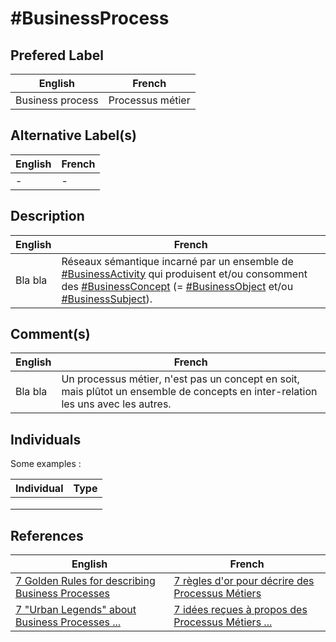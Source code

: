 #BusinessProcess
==

## Prefered Label
<table>
    <thead>
        <tr>
            <th>English</th>
            <th>French</th>
        </tr>
    </thead>
    <tbody>
        <tr>
            <td>Business process</td>
            <td>Processus métier</td>
        </tr>
    </tbody>
</table>

## Alternative Label(s)
<table>
    <thead>
        <tr>
            <th>English</th>
            <th>French</th>
        </tr>
    </thead>
    <tbody>
        <tr>
            <td>-</td>
            <td>-</td>
        </tr>
    </tbody>
</table>

## Description
<table>
    <thead>
        <tr>
            <th>English</th>
            <th>French</th>
        </tr>
    </thead>
    <tbody>
        <tr>
            <td>Bla bla</td>
            <td>Réseaux sémantique incarné par un ensemble de <a href="https://github.com/iPlumb3r/pEAr4pEEr/blob/master/1_Semantic/Conceptionary/%23BusinessActivity.md">#BusinessActivity</a> qui produisent et/ou consomment des <a href="https://github.com/iPlumb3r/pEAr4pEEr/blob/master/1_Semantic/Conceptionary/%23BusinessConcept.md">#BusinessConcept</a> (= <a href="https://github.com/iPlumb3r/pEAr4pEEr/blob/master/1_Semantic/Conceptionary/%23BusinessObject.md">#BusinessObject</a> et/ou <a href="https://github.com/iPlumb3r/pEAr4pEEr/blob/master/1_Semantic/Conceptionary/%23BusinessSubject.md">#BusinessSubject</a>).</td>
        </tr>
    </tbody>
</table>

## Comment(s)
<table>
    <thead>
        <tr>
            <th>English</th>
            <th>French</th>
        </tr>
    </thead>
    <tbody>
        <tr>
            <td>Bla bla</td>
            <td>Un processus métier, n'est pas un concept en soit, mais plûtot un ensemble de concepts en inter-relation les uns avec les autres.</td>
        </tr>
    </tbody>
</table>

## Individuals

Some examples : 
<table>
    <thead>
        <tr>
            <th>Individual</th>
            <th>Type</th>
        </tr>
    </thead>
    <tbody>
        <tr>
            <td></td>
            <td></td>
        </tr>
        <tr>
            <td></td>
            <td></td>
        </tr>
        <tr>
            <td></td>
            <td></td>
        </tr>
    </tbody>
</table>

## References

<table>
    <thead>
        <tr>
            <th>English</th>
            <th>French</th>
        </tr>
    </thead>
    <tbody>
        <tr>
            <td><a href="https://www.linkedin.com/pulse/7-golden-rules-describing-business-processes-bernard-chabot/">7 Golden Rules for describing Business Processes</a></td>
            <td><a href="https://www.linkedin.com/pulse/7-r%C3%A8gles-dor-pour-d%C3%A9crire-des-processus-m%C3%A9tiers-bernard-chabot/">7 règles d'or pour décrire des Processus Métiers</a></td>
        </tr>
        <tr>
            <td><a href="https://www.linkedin.com/pulse/7-urban-legends-business-processes-bernard-chabot/">7 "Urban Legends" about Business Processes ...</a></td>
            <td><a href="https://www.linkedin.com/pulse/7-id%C3%A9es-re%C3%A7ues-%C3%A0-propos-des-processus-m%C3%A9tiers-bernard-chabot/">7 idées reçues à propos des Processus Métiers ...</a></td>
        </tr>
    </tbody>
</table>

